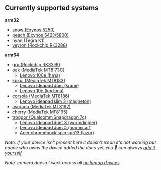 ## Currently supported systems

**arm32**
* [snow (Exynos 5250)](../../../systems/chromebook_snow/readme.md)
* [peach (Exynos 5420/5800)](../../../systems/chromebook_peach/readme.md)
* [nyan (Tegra K1)](../../../systems/chromebook_nyan/readme.md)
* [veyron (Rockchip RK3288)](../../../systems/chromebook_veyron/readme.md)

**arm64**
* [gru (Rockchip RK3399)](../../../systems/chromebook_gru/readme.md)
* [oak (MediaTek MT8173C)](../../../systems/chromebook_oak/readme.md)
  * [Lenovo 100e (hana)](./oak/hana-100e-gen2.md)
* [kukui (MediaTek MT8183)](../../../systems/chromebook_kukui/readme.md)
  * [Lenovo ideapad duet (krane)](./kukui/krane.md)
  * [Lenovo 10e (kodama)](./kukui/kodama.md)
* [corsola (MediaTek MT8186)](../../../systems/chromebook_corsola/readme.md)
    * [Lenovo ideapad slim 3 (magneton)](./corsola/magneton.md)
* [asurada (MediaTek MT8192)](../../../systems/chromebook_asurada/readme.md)
* [cherry (MediaTek MT8195)](../../../systems/chromebook_cherry/readme.md)
* [trogdor (Qualcomm Snapdragon 7c)](../../../systems/chromebook_trogdor/readme.md)
    * [Lenovo ideapad duet 3 (wormdingler)](./trogdor/wormdingler.md)
    * [Lenovo ideapad duet 5 (homestar)](./trogdor/homestar.md)
    * [Acer chromebook spin sp513 (lazor)](./trogdor/lazor.md)

*Note. if your device isn't present here it doesn't mean it's not working but noone who owns the device added the docs yet, you 🫵 can always [add it yourself](../../adding-device.md)*

*Note. camera doesn't work across all [no laptop devices](https://wiki.postmarketos.org/wiki/Google_Kukui_Chromebook_(google-kukui))*